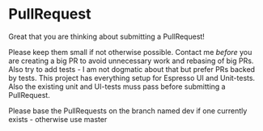 # PullRequest

Great that you are thinking about submitting a PullRequest!

Please keep them small if not otherwise possible. Contact me *before* you are creating a big PR to avoid unnecessary work and rebasing of big PRs. Also try to add tests - I am not dogmatic about that but prefer PRs backed by tests. This project has everything setup for Espresso UI and Unit-tests. Also the existing unit and UI-tests muss pass before submitting a PullRequest.

Please base the PullRequests on the branch named dev if one currently exists - otherwise use master
